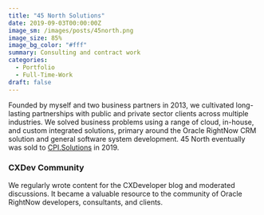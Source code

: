 ```yaml
---
title: "45 North Solutions"
date: 2019-09-03T00:00:00Z
image_sm: /images/posts/45north.png
image_size: 85%
image_bg_color: "#fff"
summary: Consulting and contract work
categories: 
  - Portfolio
  - Full-Time-Work
draft: false
---
```


Founded by myself and two business partners in 2013, we cultivated long-lasting partnerships with public and private sector clients across multiple industries. We solved business problems using a range of cloud, in-house, and custom integrated solutions, primary around the Oracle RightNow CRM solution and general software system development. 45 North eventually was sold to [CPI.Solutions](https://www.cpi.solutions/) in 2019.

### CXDev Community
We regularly wrote content for the CXDeveloper blog and moderated discussions. It became a valuable resource to the community of Oracle RightNow developers, consultants, and clients.
